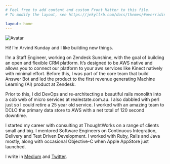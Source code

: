 ```yaml
---
# Feel free to add content and custom Front Matter to this file.
# To modify the layout, see https://jekyllrb.com/docs/themes/#overriding-theme-defaults

layout: home
---
```

![Avatar](https://kunday.s3-ap-southeast-2.amazonaws.com/a86f37a9-3d12-417d-8d0b-112c89d60d07.jpg)

Hi! I’m Arvind Kunday and I like building new things.

I’m a Staff Engineer, working on Zendesk Sunshine, with the goal of building an open and flexible CRM platform. It’s designed to be AWS native and allows you to connect our platform to your aws services like Kinect natively with minimal effort.
Before this, I was part of the core team that build Answer Bot and led the product to the first revenue generating Machine Learning (AI) product at Zendesk.

Prior to this, I did DevOps and re-architecting a beautiful rails monolith into a cob web of micro services at realestate.com.au. I also dabbled with perl just so I could retire a 25 year old service. I worked with an amazing team to DCLO the primary data store to AWS with a net total of 120 second downtime.

I started my career with consulting at ThoughtWorks on a range of clients small and big. I mentored Software Engineers on Continuous Integration, Delivery and Test Driven Development. I worked with Ruby, Rails and Java mostly, along with occasional Objective-C when Apple AppStore just launched.

I write in [Medium](https://medium.com/@kunday) and [Twitter](http://twitter.com/kunday).
